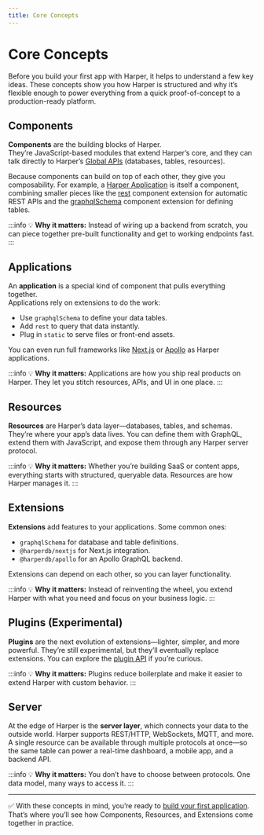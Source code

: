 ```yaml
---
title: Core Concepts
---
```


# Core Concepts

Before you build your first app with Harper, it helps to understand a few key ideas. These concepts show you how Harper is structured and why it’s flexible enough to power everything from a quick proof-of-concept to a production-ready platform.

## Components

**Components** are the building blocks of Harper.  
They’re JavaScript-based modules that extend Harper’s core, and they can talk directly to Harper’s [Global APIs](../reference/globals) (databases, tables, resources).  

Because components can build on top of each other, they give you composability. For example, a [Harper Application](../developers/applications/) is itself a component, combining smaller pieces like the [rest](../reference/components/built-in-extensions#rest) component extension for automatic REST APIs and the [graphqlSchema](../reference/components/built-in-extensions#graphqlschema) component extension for defining tables.  

:::info
💡 **Why it matters:** Instead of wiring up a backend from scratch, you can piece together pre-built functionality and get to working endpoints fast.  
:::

## Applications

An **application** is a special kind of component that pulls everything together.  
Applications rely on extensions to do the work:  
- Use `graphqlSchema` to define your data tables.  
- Add `rest` to query that data instantly.  
- Plug in `static` to serve files or front-end assets.  

You can even run full frameworks like [Next.js](https://github.com/HarperDB/nextjs) or [Apollo](https://github.com/HarperDB/apollo) as Harper applications.  

:::info
💡 **Why it matters:** Applications are how you ship real products on Harper. They let you stitch resources, APIs, and UI in one place.
:::

## Resources

**Resources** are Harper’s data layer—databases, tables, and schemas. They’re where your app’s data lives. You can define them with GraphQL, extend them with JavaScript, and expose them through any Harper server protocol.  

:::info
💡 **Why it matters:** Whether you’re building SaaS or content apps, everything starts with structured, queryable data. Resources are how Harper manages it.
:::

## Extensions

**Extensions** add features to your applications. Some common ones:  
- `graphqlSchema` for database and table definitions.  
- `@harperdb/nextjs` for Next.js integration.  
- `@harperdb/apollo` for an Apollo GraphQL backend.  

Extensions can depend on each other, so you can layer functionality.  

:::info
💡 **Why it matters:** Instead of reinventing the wheel, you extend Harper with what you need and focus on your business logic.
:::

## Plugins (Experimental)

**Plugins** are the next evolution of extensions—lighter, simpler, and more powerful. They’re still experimental, but they’ll eventually replace extensions. You can explore the [plugin API](../reference/components/plugins.md) if you’re curious.  

:::info
💡 **Why it matters:** Plugins reduce boilerplate and make it easier to extend Harper with custom behavior.
:::

## Server

At the edge of Harper is the **server layer**, which connects your data to the outside world. Harper supports REST/HTTP, WebSockets, MQTT, and more. A single resource can be available through multiple protocols at once—so the same table can power a real-time dashboard, a mobile app, and a backend API.  

:::info
💡 **Why it matters:** You don’t have to choose between protocols. One data model, many ways to access it. 
::: 

---

✅ With these concepts in mind, you’re ready to [build your first application](../getting-started/quickstart.md). That’s where you’ll see how Components, Resources, and Extensions come together in practice.
